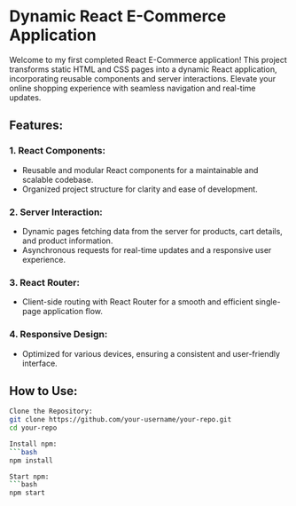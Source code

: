 # Dynamic React E-Commerce Application

Welcome to my first completed React E-Commerce application! This project transforms static HTML and CSS pages into a dynamic React application, incorporating reusable components and server interactions. Elevate your online shopping experience with seamless navigation and real-time updates.

## Features:

### 1. React Components:

- Reusable and modular React components for a maintainable and scalable codebase.
- Organized project structure for clarity and ease of development.

### 2. Server Interaction:

- Dynamic pages fetching data from the server for products, cart details, and product information.
- Asynchronous requests for real-time updates and a responsive user experience.

### 3. React Router:

- Client-side routing with React Router for a smooth and efficient single-page application flow.

### 4. Responsive Design:

- Optimized for various devices, ensuring a consistent and user-friendly interface.

## How to Use:


   ```bash
  Clone the Repository:
   git clone https://github.com/your-username/your-repo.git
   cd your-repo

 Install npm:
   ```bash
   npm install

 Start npm:
   ```bash
   npm start

